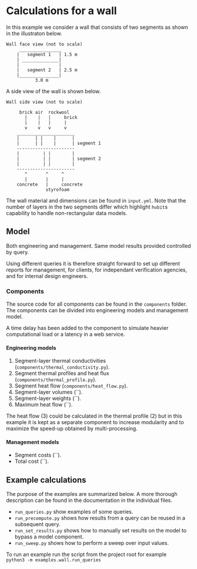 # Calculations for a wall

In this example we consider a wall that consists of two segments 
as shown in the illustraton below. 

``` 
Wall face view (not to scale)
     ________________
    |   segment 1   | 1.5 m
    | ______________|
    |               | 
    |   segment 2   | 2.5 m
    |_______________|
           3.0 m
```

A side view of the wall is shown below.

```
Wall side view (not to scale)

     brick air  rockwool 
       |    |   |     brick
       |    |   |     |
       v    v   v     v
    ______________________
    |      | |    |      |
    |      | |    |      | segment 1
    ----------------------
    |         | |        |
    |         | |        | segment 2
    |         | |        |
    ----------------------
       ^       ^     ^ 
       |       |     |
    concrete   |     concrete 
               styrofoam 
```
The wall material and dimensions can be found in `input.yml`. Note that the 
number of layers in the two segments differ which highlight `hubit`s capability 
to handle non-rectangular data models.

## Model

Both engineering and management. Same model results provided controlled by query.

Using different queries it is therefore straight forward to set up different reports 
for management, for clients, for independant verification agencies, and 
for internal design engineers.


### Components
The source code for all components can be found in the `components` folder. The 
components can be divided into engineering models and management model.

A time delay has been added to the component to simulate heavier computational 
load or a latency in a web service.

#### Engineering models

1. Segment-layer thermal conductivities (`components/thermal_conductivity.py`).
2. Segment thermal profiles and heat flux (`components/thermal_profile.py`).
3. Segment heat flow (`components/heat_flow.py`).
4. Segment-layer volumes (``).
5. Segment-layer weights (``).
6. Maximum heat flow (``).

The heat flow (3) could be calculated in the thermal profile (2) but in this example
it is kept as a separate component to increase modularity and to maximize the speed-up 
obtained by multi-processing.

#### Management models

* Segment costs (``).
* Total cost (``).

## Example calculations
The purpose of the examples are summarized below. A more thorough description 
can be found in the documentation in the individual files.

* `run_queries.py` show examples of some queries.
* `run_precompute.py` shows how results from a query can be reused in a subsequent query. 
* `run_set_results.py` shows how to manually set results on the model to bypass a model component.
* `run_sweep.py` shows how to perform a sweep over input values.

To run an example run the script from the project root for example  
`python3 -m examples.wall.run_queries`

